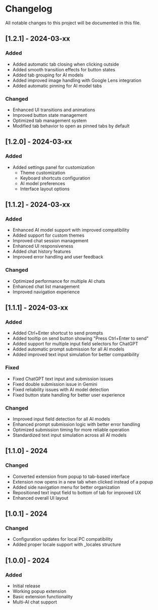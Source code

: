 # Changelog

All notable changes to this project will be documented in this file.

## [1.2.1] - 2024-03-xx

### Added
- Added automatic tab closing when clicking outside
- Added smooth transition effects for button states
- Added tab grouping for AI models
- Added improved image handling with Google Lens integration
- Added automatic pinning for AI model tabs

### Changed
- Enhanced UI transitions and animations
- Improved button state management
- Optimized tab management system
- Modified tab behavior to open as pinned tabs by default

## [1.2.0] - 2024-03-xx

### Added
- Added settings panel for customization
  - Theme customization
  - Keyboard shortcuts configuration
  - AI model preferences
  - Interface layout options

## [1.1.2] - 2024-03-xx

### Added
- Enhanced AI model support with improved compatibility
- Added support for custom themes
- Improved chat session management
- Enhanced UI responsiveness
- Added chat history features
- Improved error handling and user feedback

### Changed
- Optimized performance for multiple AI chats
- Enhanced chat list management
- Improved navigation experience

## [1.1.1] - 2024-03-xx

### Added
- Added Ctrl+Enter shortcut to send prompts
- Added tooltip on send button showing "Press Ctrl+Enter to send"
- Added support for multiple input field selectors for ChatGPT
- Added automatic prompt submission for all AI models
- Added improved text input simulation for better compatibility

### Fixed
- Fixed ChatGPT text input and submission issues
- Fixed double submission issue in Gemini
- Fixed reliability issues with AI model detection
- Fixed button state handling for better user experience

### Changed
- Improved input field detection for all AI models
- Enhanced prompt submission logic with better error handling
- Optimized submission timing for more reliable operation
- Standardized text input simulation across all AI models

## [1.1.0] - 2024

### Changed
- Converted extension from popup to tab-based interface
- Extension now opens in a new tab when clicked instead of a popup
- Added side navigation menu for better organization
- Repositioned text input field to bottom of tab for improved UX
- Enhanced overall UI layout

## [1.0.1] - 2024

### Changed
- Configuration updates for local PC compatibility
- Added proper locale support with _locales structure

## [1.0.0] - 2024

### Added
- Initial release
- Working popup extension
- Basic extension functionality
- Multi-AI chat support